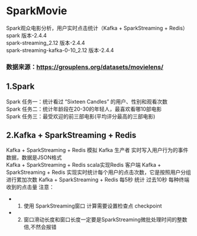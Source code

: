 # SparkMovie
Spark观众电影分析，用户实时点击统计（Kafka + SparkStreaming + Redis）  
spark 版本-2.4.4  
spark-streaming_2.12 版本-2.4.4  
spark-streaming-kafka-0-10_2.12 版本-2.4.4  

### 数据来源：https://grouplens.org/datasets/movielens/  

## 1.Spark
Spark 任务一：统计看过 “Sixteen Candles” 的用户、性别和观看次数  
Spark 任务二：统计年龄段在20-30的年轻人，最喜欢看哪10部电影  
Spark 任务三：最受欢迎的前三部电影(平均评分最高的三部电影)  

## 2.Kafka + SparkStreaming + Redis
Kafka + SparkStreaming + Redis 模拟 Kafka 生产者 实时写入用户行为的事件数据，数据是JSON格式  
Kafka + SparkStreaming + Redis scala实现Redis 客户端
Kafka + SparkStreaming + Redis 实现实时统计每个用户的点击次数，它是按照用户分组进行累加次数
Kafka + SparkStreaming + Redis 每5秒 统计 过去10秒 每种终端 收到的点击量
注意：
  * 1. 使用 SparkStreaming窗口 计算需要设置检查点 checkpoint
  * 2. 窗口滑动长度和窗口长度一定要是SparkStreaming微批处理时间的整数倍,不然会报错
